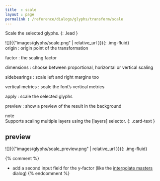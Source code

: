 ```yaml
---
title  : scale
layout : page
permalink : /reference/dialogs/glyphs/transform/scale
---
```


Scale the selected glyphs.
{: .lead }


<div class='row'>

<div class='col-sm-4' markdown='1'>
![]({{"images/glyphs/scale.png" | relative_url }}){: .img-fluid}
</div>

<div class='col-sm-8' markdown='1'>
origin
: origin point of the transformation

factor
: the scaling factor

dimensions
: choose between proportional, horizontal or vertical scaling

sidebearings
: scale left and right margins too

vertical metrics
: scale the font’s vertical metrics

apply
: scale the selected glyphs

preview
: show a preview of the result in the background
</div>

</div>


<div class="card bg-light my-3 rounded-0">
<div class="card-header">note</div>
<div class="card-body" markdown='1'>
Supports scaling multiple layers using the [layers] selector.
{: .card-text }
</div>
</div>

[layers]: ../../modifiers/layers/


preview
-------

![]({{"images/glyphs/scale_preview.png" | relative_url }}){: .img-fluid}


{% comment %}
- add a second input field for the y-factor (like the [interpolate masters](../../interpolation/interpolate/) dialog)
{% endcomment %}
